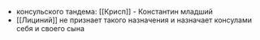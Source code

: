 * консульского тандема: [[Крисп]] - Константин младший
* [[Лициний]] не признает такого назначения и назначает консулами себя и своего сына
